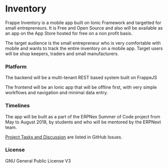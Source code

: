 # Inventory

Frappe Inventory is a mobile app built on Ionic Framework and targetted for small entrepreneurs. It is Free and Open Source and also will be available as an app on the App Store hosted for free on a non profit basis.

The target audience is the small entrepreneur who is very comfortable with mobile and wants to track the entire inventory on a mobile app. Target users will be shop keepers, traders and small manufacturers.

### Platform

The backend will be a multi-tenant REST based system built on FrappeJS

The frontend will be an Ionic app that will be offline first, with very simple workflows and navigation and minimal data entry.

### Timelines

The app will be built as a part of the ERPNex Summer of Code project from May to August 2018, by students and who will be mentored by the ERPNext team.

[Project Tasks and Discussion](https://github.com/frappe-apps/inventory/issues) are listed in GitHub Issues.

### License

GNU General Public License V3

